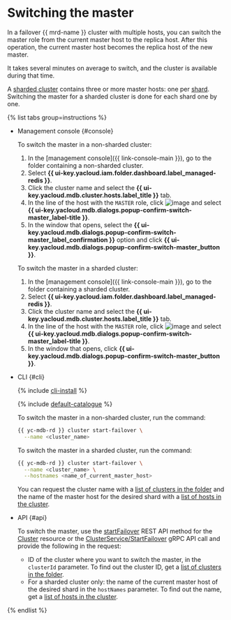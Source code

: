 # Switching the master

In a failover {{ mrd-name }} cluster with multiple hosts, you can switch the master role from the current master host to the replica host. After this operation, the current master host becomes the replica host of the new master.

It takes several minutes on average to switch, and the cluster is available during that time.

A [sharded cluster](../concepts/sharding.md) contains three or more master hosts: one per [shard](../concepts/sharding.md#redis-cluster-structure). Switching the master for a sharded cluster is done for each shard one by one.

{% list tabs group=instructions %}

- Management console {#console}

   To switch the master in a non-sharded cluster:

   1. In the [management console]({{ link-console-main }}), go to the folder containing a non-sharded cluster.
   1. Select **{{ ui-key.yacloud.iam.folder.dashboard.label_managed-redis }}**.
   1. Click the cluster name and select the **{{ ui-key.yacloud.mdb.cluster.hosts.label_title }}** tab.
   1. In the line of the host with the `MASTER` role, click ![image](../../_assets/console-icons/ellipsis.svg) and select **{{ ui-key.yacloud.mdb.dialogs.popup-confirm-switch-master_label-title }}**.
   1. In the window that opens, select the **{{ ui-key.yacloud.mdb.dialogs.popup-confirm-switch-master_label_confirmation }}** option and click **{{ ui-key.yacloud.mdb.dialogs.popup-confirm-switch-master_button }}**.

   To switch the master in a sharded cluster:

   1. In the [management console]({{ link-console-main }}), go to the folder containing a sharded cluster.
   1. Select **{{ ui-key.yacloud.iam.folder.dashboard.label_managed-redis }}**.
   1. Click the cluster name and select the **{{ ui-key.yacloud.mdb.cluster.hosts.label_title }}** tab.
   1. In the line of the host with the `MASTER` role, click ![image](../../_assets/console-icons/ellipsis.svg) and select **{{ ui-key.yacloud.mdb.dialogs.popup-confirm-switch-master_label-title }}**.
   1. In the window that opens, click **{{ ui-key.yacloud.mdb.dialogs.popup-confirm-switch-master_button }}**.

- CLI {#cli}

   {% include [cli-install](../../_includes/cli-install.md) %}

   {% include [default-catalogue](../../_includes/default-catalogue.md) %}

   To switch the master in a non-sharded cluster, run the command:

   ```bash
   {{ yc-mdb-rd }} cluster start-failover \
     --name <cluster_name>
   ```

   To switch the master in a sharded cluster, run the command:

   ```bash
   {{ yc-mdb-rd }} cluster start-failover \
     --name <cluster_name> \
     --hostnames <name_of_current_master_host>
   ```

   You can request the cluster name with a [list of clusters in the folder](cluster-list.md) and the name of the master host for the desired shard with a [list of hosts in the cluster](hosts.md#list).

- API {#api}

   To switch the master, use the [startFailover](../api-ref/Cluster/startFailover.md) REST API method for the [Cluster](../api-ref/Cluster/index.md) resource or the [ClusterService/StartFailover](../api-ref/grpc/cluster_service.md#StartFailover) gRPC API call and provide the following in the request:

   * ID of the cluster where you want to switch the master, in the `clusterId` parameter. To find out the cluster ID, get a [list of clusters in the folder](cluster-list.md).
   * For a sharded cluster only: the name of the current master host of the desired shard in the `hostNames` parameter. To find out the name, get a [list of hosts in the cluster](hosts.md#list).

{% endlist %}
